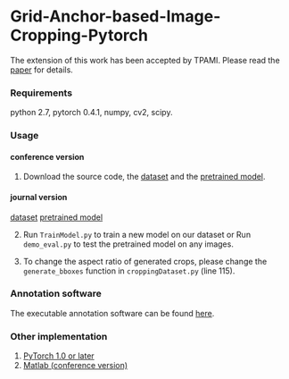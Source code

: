 # Grid-Anchor-based-Image-Cropping-Pytorch
The extension of this work has been accepted by TPAMI. Please read the [paper](https://www4.comp.polyu.edu.hk/~cslzhang/paper/GAIC-PAMI.pdf) for details.


### Requirements
python 2.7, pytorch 0.4.1, numpy, cv2, scipy. 

### Usage
#### conference version
1. Download the source code, the [dataset](https://drive.google.com/open?id=1X9xK5O9cx4_MvDkWAs5wVuM-mPWINaqa) and the [pretrained model](https://drive.google.com/open?id=1kaNWvfIdtbh2GIPNSWXdxqyS-d2DR1F3). 

#### journal version
[dataset](https://drive.google.com/file/d/1tDdQqDe8dMoMIVi9Z0WWI5vtRViy01nR/view?usp=sharing) [pretrained model](https://drive.google.com/file/d/1KWYQdL6R5hmOC9toTymbMORZDThpiEW4/view?usp=sharing)

2. Run ``TrainModel.py`` to train a new model on our dataset or Run ``demo_eval.py`` to test the pretrained model on any images.

3. To change the aspect ratio of generated crops, please change the ``generate_bboxes`` function in ``croppingDataset.py`` (line 115).

### Annotation software
The executable annotation software can be found [here](https://github.com/lld533/Grid-Anchor-based-Image-Cropping-Pytorch).

### Other implementation
1. [PyTorch 1.0 or later](https://github.com/lld533/Grid-Anchor-based-Image-Cropping-Pytorch)
2. [Matlab (conference version)](https://github.com/HuiZeng/Grid-Anchor-based-Image-Cropping)
